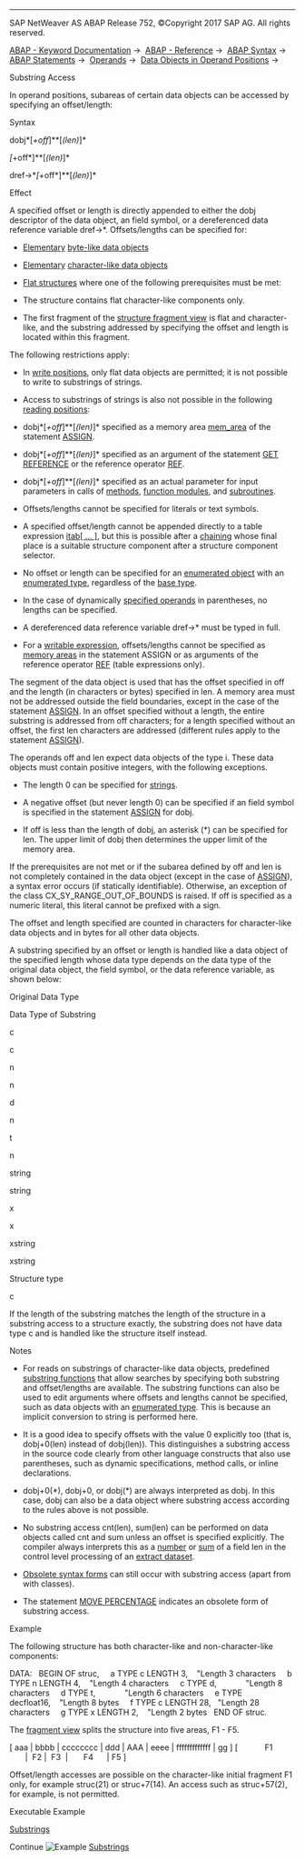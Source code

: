   

* * *

SAP NetWeaver AS ABAP Release 752, ©Copyright 2017 SAP AG. All rights reserved.

[ABAP - Keyword Documentation](https://help.sap.com/doc/abapdocu_752_index_htm/7.52/en-US/abenabap.htm) →  [ABAP - Reference](https://help.sap.com/doc/abapdocu_752_index_htm/7.52/en-US/abenabap_reference.htm) →  [ABAP Syntax](https://help.sap.com/doc/abapdocu_752_index_htm/7.52/en-US/abenabap_syntax.htm) →  [ABAP Statements](https://help.sap.com/doc/abapdocu_752_index_htm/7.52/en-US/abenabap_statements.htm) →  [Operands](https://help.sap.com/doc/abapdocu_752_index_htm/7.52/en-US/abenoperands.htm) →  [Data Objects in Operand Positions](https://help.sap.com/doc/abapdocu_752_index_htm/7.52/en-US/abenoperands_data_objects.htm) → 

Substring Access

In operand positions, subareas of certain data objects can be accessed by specifying an offset/length:

Syntax

dobj*\[*+off*\]**\[*(len)*\]*

<fs>*\[*+off*\]**\[*(len)*\]*

dref->\**\[*+off*\]**\[*(len)*\]*

Effect

A specified offset or length is directly appended to either the dobj descriptor of the data object, an <fs> field symbol, or a dereferenced data reference variable dref->\*. Offsets/lengths can be specified for:

-   [Elementary](https://help.sap.com/doc/abapdocu_752_index_htm/7.52/en-US/abenelementary_data_object_glosry.htm "Glossary Entry") [byte-like data objects](https://help.sap.com/doc/abapdocu_752_index_htm/7.52/en-US/abenbyte_like_data_object_glosry.htm "Glossary Entry")

-   [Elementary](https://help.sap.com/doc/abapdocu_752_index_htm/7.52/en-US/abenelementary_data_object_glosry.htm "Glossary Entry") [character-like data objects](https://help.sap.com/doc/abapdocu_752_index_htm/7.52/en-US/abencharlike_data_object_glosry.htm "Glossary Entry")

-   [Flat structures](https://help.sap.com/doc/abapdocu_752_index_htm/7.52/en-US/abenflat_structure_glosry.htm "Glossary Entry") where one of the following prerequisites must be met:

-   The structure contains flat character-like components only.

-   The first fragment of the [structure fragment view](https://help.sap.com/doc/abapdocu_752_index_htm/7.52/en-US/abenunicode_fragment_view_glosry.htm "Glossary Entry") is flat and character-like, and the substring addressed by specifying the offset and length is located within this fragment.

The following restrictions apply:

-   In [write positions](https://help.sap.com/doc/abapdocu_752_index_htm/7.52/en-US/abenwriting_position_glosry.htm "Glossary Entry"), only flat data objects are permitted; it is not possible to write to substrings of strings.

-   Access to substrings of strings is also not possible in the following [reading positions](https://help.sap.com/doc/abapdocu_752_index_htm/7.52/en-US/abenreading_position_glosry.htm "Glossary Entry"):

-   dobj*\[*+off*\]**\[*(len)*\]* specified as a memory area [mem\_area](https://help.sap.com/doc/abapdocu_752_index_htm/7.52/en-US/abapassign_mem_area_static_dobj.htm) of the statement [ASSIGN](https://help.sap.com/doc/abapdocu_752_index_htm/7.52/en-US/abapassign.htm).

-   dobj*\[*+off*\]**\[*(len)*\]* specified as an argument of the statement [GET REFERENCE](https://help.sap.com/doc/abapdocu_752_index_htm/7.52/en-US/abapget_reference.htm) or the reference operator [REF](https://help.sap.com/doc/abapdocu_752_index_htm/7.52/en-US/abenconstructor_expression_ref.htm).

-   dobj*\[*+off*\]**\[*(len)*\]* specified as an actual parameter for input parameters in calls of [methods](https://help.sap.com/doc/abapdocu_752_index_htm/7.52/en-US/abenmethod_calls.htm), [function modules](https://help.sap.com/doc/abapdocu_752_index_htm/7.52/en-US/abapcall_function.htm), and [subroutines](https://help.sap.com/doc/abapdocu_752_index_htm/7.52/en-US/abapperform.htm).

-   Offsets/lengths cannot be specified for literals or text symbols.

-   A specified offset/length cannot be appended directly to a table expression [itab\[ ... \]](https://help.sap.com/doc/abapdocu_752_index_htm/7.52/en-US/abentable_expressions.htm), but this is possible after a [chaining](https://help.sap.com/doc/abapdocu_752_index_htm/7.52/en-US/abentable_exp_chaining.htm) whose final place is a suitable structure component after a structure component selector.

-   No offset or length can be specified for an [enumerated object](https://help.sap.com/doc/abapdocu_752_index_htm/7.52/en-US/abenenumerated_object_glosry.htm "Glossary Entry") with an [enumerated type](https://help.sap.com/doc/abapdocu_752_index_htm/7.52/en-US/abenenumerated_type_glosry.htm "Glossary Entry"), regardless of the [base type](https://help.sap.com/doc/abapdocu_752_index_htm/7.52/en-US/abenbase_type_glosry.htm "Glossary Entry").

-   In the case of dynamically [specified operands](https://help.sap.com/doc/abapdocu_752_index_htm/7.52/en-US/abenoperands_specifying.htm) in parentheses, no lengths can be specified.

-   A dereferenced data reference variable dref->\* must be typed in full.

-   For a [writable expression](https://help.sap.com/doc/abapdocu_752_index_htm/7.52/en-US/abenwritable_expression_glosry.htm "Glossary Entry"), offsets/lengths cannot be specified as [memory areas](https://help.sap.com/doc/abapdocu_752_index_htm/7.52/en-US/abapassign_mem_area_writable_exp.htm) in the statement ASSIGN or as arguments of the reference operator [REF](https://help.sap.com/doc/abapdocu_752_index_htm/7.52/en-US/abenconstructor_expression_ref.htm) (table expressions only).

The segment of the data object is used that has the offset specified in off and the length (in characters or bytes) specified in len. A memory area must not be addressed outside the field boundaries, except in the case of the statement [ASSIGN](https://help.sap.com/doc/abapdocu_752_index_htm/7.52/en-US/abapassign.htm). In an offset specified without a length, the entire substring is addressed from off characters; for a length specified without an offset, the first len characters are addressed (different rules apply to the statement [ASSIGN](https://help.sap.com/doc/abapdocu_752_index_htm/7.52/en-US/abapassign.htm)).

The operands off and len expect data objects of the type i. These data objects must contain positive integers, with the following exceptions.

-   The length 0 can be specified for [strings](https://help.sap.com/doc/abapdocu_752_index_htm/7.52/en-US/abenstring_glosry.htm "Glossary Entry").

-   A negative offset (but never length 0) can be specified if an <fs> field symbol is specified in the statement [ASSIGN](https://help.sap.com/doc/abapdocu_752_index_htm/7.52/en-US/abapassign_mem_area_static_dobj.htm) for dobj.

-   If off is less than the length of dobj, an asterisk (\*) can be specified for len. The upper limit of dobj then determines the upper limit of the memory area.

If the prerequisites are not met or if the subarea defined by off and len is not completely contained in the data object (except in the case of [ASSIGN](https://help.sap.com/doc/abapdocu_752_index_htm/7.52/en-US/abapassign.htm)), a syntax error occurs (if statically identifiable). Otherwise, an exception of the class CX\_SY\_RANGE\_OUT\_OF\_BOUNDS is raised. If off is specified as a numeric literal, this literal cannot be prefixed with a sign.

The offset and length specified are counted in characters for character-like data objects and in bytes for all other data objects.

A substring specified by an offset or length is handled like a data object of the specified length whose data type depends on the data type of the original data object, the field symbol, or the data reference variable, as shown below:

Original Data Type

Data Type of Substring

c

c

n

n

d

n

t

n

string

string

x

x

xstring

xstring

Structure type

c

If the length of the substring matches the length of the structure in a substring access to a structure exactly, the substring does not have data type c and is handled like the structure itself instead.

Notes

-   For reads on substrings of character-like data objects, predefined [substring functions](https://help.sap.com/doc/abapdocu_752_index_htm/7.52/en-US/abensubstring_functions.htm) that allow searches by specifying both substring and offset/lengths are available. The substring functions can also be used to edit arguments where offsets and lengths cannot be specified, such as data objects with an [enumerated type](https://help.sap.com/doc/abapdocu_752_index_htm/7.52/en-US/abenenumerated_type_glosry.htm "Glossary Entry"). This is because an implicit conversion to string is performed here.

-   It is a good idea to specify offsets with the value 0 explicitly too (that is, dobj+0(len) instead of dobj(len)). This distinguishes a substring access in the source code clearly from other language constructs that also use parentheses, such as dynamic specifications, method calls, or inline declarations.

-   dobj+0(\*), dobj+0, or dobj(\*) are always interpreted as dobj. In this case, dobj can also be a data object where substring access according to the rules above is not possible.

-   No substring access cnt(len), sum(len) can be performed on data objects called cnt and sum unless an offset is specified explicitly. The compiler always interprets this as a [number](https://help.sap.com/doc/abapdocu_752_index_htm/7.52/en-US/abapcnt.htm) or [sum](https://help.sap.com/doc/abapdocu_752_index_htm/7.52/en-US/abapsum.htm) of a field len in the control level processing of an [extract dataset](https://help.sap.com/doc/abapdocu_752_index_htm/7.52/en-US/abenextract_dataset_glosry.htm "Glossary Entry").

-   [Obsolete syntax forms](https://help.sap.com/doc/abapdocu_752_index_htm/7.52/en-US/abentokenization_obsolete.htm) can still occur with substring access (apart from with classes).

-   The statement [MOVE PERCENTAGE](https://help.sap.com/doc/abapdocu_752_index_htm/7.52/en-US/abapmove_percentage.htm) indicates an obsolete form of substring access.

Example

The following structure has both character-like and non-character-like components:

DATA:
  BEGIN OF struc,
    a TYPE c LENGTH 3,    "Length 3 characters
    b TYPE n LENGTH 4,    "Length 4 characters
    c TYPE d,             "Length 8 characters
    d TYPE t,             "Length 6 characters
    e TYPE decfloat16,    "Length 8 bytes
    f TYPE c LENGTH 28,   "Length 28 characters
    g TYPE x LENGTH 2,    "Length 2 bytes
  END OF struc.

The [fragment view](https://help.sap.com/doc/abapdocu_752_index_htm/7.52/en-US/abenunicode_fragment_view_glosry.htm "Glossary Entry") splits the structure into five areas, F1 - F5.

\[ aaa | bbbb | cccccccc | ddd | AAA | eeee | fffffffffffff | gg \]
\[            F1               |  F2 |  F3  |       F4      | F5 \]

Offset/length accesses are possible on the character-like initial fragment F1 only, for example struc(21) or struc+7(14). An access such as struc+57(2), for example, is not permitted.

Executable Example

[Substrings](https://help.sap.com/doc/abapdocu_752_index_htm/7.52/en-US/abendata_process_fields_abexa.htm)

Continue
![Example](exa.gif "Example") [Substrings](https://help.sap.com/doc/abapdocu_752_index_htm/7.52/en-US/abendata_process_fields_abexa.htm)